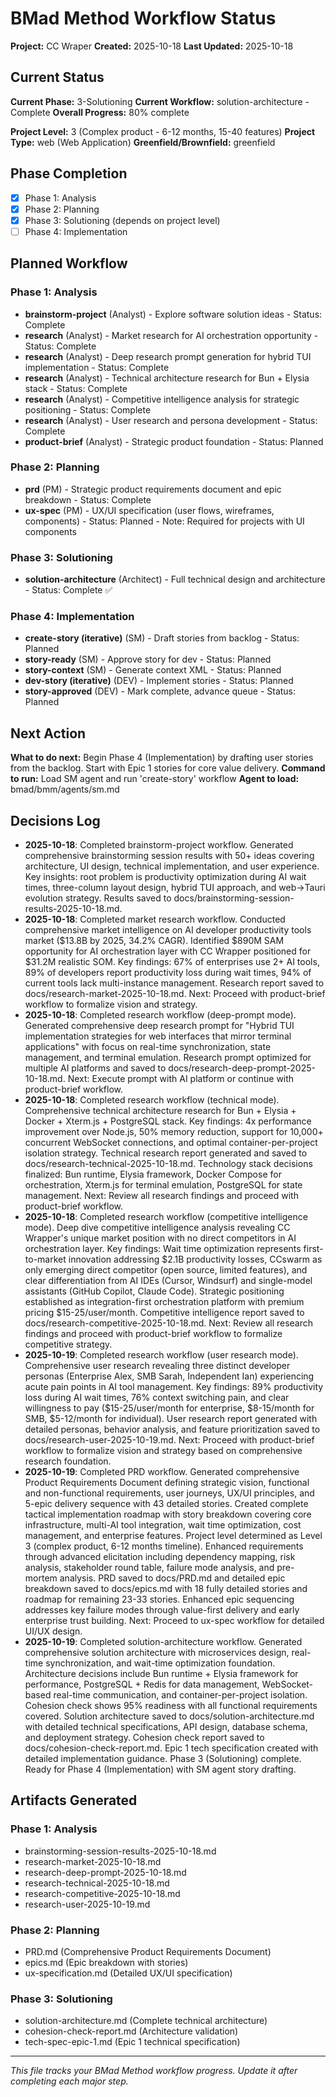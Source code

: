 # BMad Method Workflow Status

**Project:** CC Wraper
**Created:** 2025-10-18
**Last Updated:** 2025-10-18

## Current Status

**Current Phase:** 3-Solutioning
**Current Workflow:** solution-architecture - Complete
**Overall Progress:** 80% complete

**Project Level:** 3 (Complex product - 6-12 months, 15-40 features)
**Project Type:** web (Web Application)
**Greenfield/Brownfield:** greenfield

## Phase Completion

- [x] Phase 1: Analysis
- [x] Phase 2: Planning
- [x] Phase 3: Solutioning (depends on project level)
- [ ] Phase 4: Implementation

## Planned Workflow

### Phase 1: Analysis

- **brainstorm-project** (Analyst) - Explore software solution ideas - Status: Complete
- **research** (Analyst) - Market research for AI orchestration opportunity - Status: Complete
- **research** (Analyst) - Deep research prompt generation for hybrid TUI implementation - Status: Complete
- **research** (Analyst) - Technical architecture research for Bun + Elysia stack - Status: Complete
- **research** (Analyst) - Competitive intelligence analysis for strategic positioning - Status: Complete
- **research** (Analyst) - User research and persona development - Status: Complete
- **product-brief** (Analyst) - Strategic product foundation - Status: Planned

### Phase 2: Planning

- **prd** (PM) - Strategic product requirements document and epic breakdown - Status: Complete
- **ux-spec** (PM) - UX/UI specification (user flows, wireframes, components) - Status: Planned - Note: Required for projects with UI components

### Phase 3: Solutioning

- **solution-architecture** (Architect) - Full technical design and architecture - Status: Complete ✅

### Phase 4: Implementation

- **create-story (iterative)** (SM) - Draft stories from backlog - Status: Planned
- **story-ready** (SM) - Approve story for dev - Status: Planned
- **story-context** (SM) - Generate context XML - Status: Planned
- **dev-story (iterative)** (DEV) - Implement stories - Status: Planned
- **story-approved** (DEV) - Mark complete, advance queue - Status: Planned

## Next Action

**What to do next:** Begin Phase 4 (Implementation) by drafting user stories from the backlog. Start with Epic 1 stories for core value delivery.
**Command to run:** Load SM agent and run 'create-story' workflow
**Agent to load:** bmad/bmm/agents/sm.md

## Decisions Log

- **2025-10-18**: Completed brainstorm-project workflow. Generated comprehensive brainstorming session results with 50+ ideas covering architecture, UI design, technical implementation, and user experience. Key insights: root problem is productivity optimization during AI wait times, three-column layout design, hybrid TUI approach, and web→Tauri evolution strategy. Results saved to docs/brainstorming-session-results-2025-10-18.md.
- **2025-10-18**: Completed market research workflow. Conducted comprehensive market intelligence on AI developer productivity tools market ($13.8B by 2025, 34.2% CAGR). Identified $890M SAM opportunity for AI orchestration layer with CC Wrapper positioned for $31.2M realistic SOM. Key findings: 67% of enterprises use 2+ AI tools, 89% of developers report productivity loss during wait times, 94% of current tools lack multi-instance management. Research report saved to docs/research-market-2025-10-18.md. Next: Proceed with product-brief workflow to formalize vision and strategy.
- **2025-10-18**: Completed research workflow (deep-prompt mode). Generated comprehensive deep research prompt for "Hybrid TUI implementation strategies for web interfaces that mirror terminal applications" with focus on real-time synchronization, state management, and terminal emulation. Research prompt optimized for multiple AI platforms and saved to docs/research-deep-prompt-2025-10-18.md. Next: Execute prompt with AI platform or continue with product-brief workflow.
- **2025-10-18**: Completed research workflow (technical mode). Comprehensive technical architecture research for Bun + Elysia + Docker + Xterm.js + PostgreSQL stack. Key findings: 4x performance improvement over Node.js, 50% memory reduction, support for 10,000+ concurrent WebSocket connections, and optimal container-per-project isolation strategy. Technical research report generated and saved to docs/research-technical-2025-10-18.md. Technology stack decisions finalized: Bun runtime, Elysia framework, Docker Compose for orchestration, Xterm.js for terminal emulation, PostgreSQL for state management. Next: Review all research findings and proceed with product-brief workflow.
- **2025-10-18**: Completed research workflow (competitive intelligence mode). Deep dive competitive intelligence analysis revealing CC Wrapper's unique market position with no direct competitors in AI orchestration layer. Key findings: Wait time optimization represents first-to-market innovation addressing $2.1B productivity losses, CCswarm as only emerging direct competitor (open source, limited features), and clear differentiation from AI IDEs (Cursor, Windsurf) and single-model assistants (GitHub Copilot, Claude Code). Strategic positioning established as integration-first orchestration platform with premium pricing $15-25/user/month. Competitive intelligence report saved to docs/research-competitive-2025-10-18.md. Next: Review all research findings and proceed with product-brief workflow to formalize competitive strategy.
- **2025-10-19**: Completed research workflow (user research mode). Comprehensive user research revealing three distinct developer personas (Enterprise Alex, SMB Sarah, Independent Ian) experiencing acute pain points in AI tool management. Key findings: 89% productivity loss during AI wait times, 76% context switching pain, and clear willingness to pay ($15-25/user/month for enterprise, $8-15/month for SMB, $5-12/month for individual). User research report generated with detailed personas, behavior analysis, and feature prioritization saved to docs/research-user-2025-10-19.md. Next: Proceed with product-brief workflow to formalize vision and strategy based on comprehensive research foundation.
- **2025-10-19**: Completed PRD workflow. Generated comprehensive Product Requirements Document defining strategic vision, functional and non-functional requirements, user journeys, UX/UI principles, and 5-epic delivery sequence with 43 detailed stories. Created complete tactical implementation roadmap with story breakdown covering core infrastructure, multi-AI tool integration, wait time optimization, cost management, and enterprise features. Project level determined as Level 3 (complex product, 6-12 months timeline). Enhanced requirements through advanced elicitation including dependency mapping, risk analysis, stakeholder round table, failure mode analysis, and pre-mortem analysis. PRD saved to docs/PRD.md and detailed epic breakdown saved to docs/epics.md with 18 fully detailed stories and roadmap for remaining 23-33 stories. Enhanced epic sequencing addresses key failure modes through value-first delivery and early enterprise trust building. Next: Proceed to ux-spec workflow for detailed UI/UX design.
- **2025-10-19**: Completed solution-architecture workflow. Generated comprehensive solution architecture with microservices design, real-time synchronization, and wait-time optimization foundation. Architecture decisions include Bun runtime + Elysia framework for performance, PostgreSQL + Redis for data management, WebSocket-based real-time communication, and container-per-project isolation. Cohesion check shows 95% readiness with all functional requirements covered. Solution architecture saved to docs/solution-architecture.md with detailed technical specifications, API design, database schema, and deployment strategy. Cohesion check report saved to docs/cohesion-check-report.md. Epic 1 tech specification created with detailed implementation guidance. Phase 3 (Solutioning) complete. Ready for Phase 4 (Implementation) with SM agent story drafting.

## Artifacts Generated

### Phase 1: Analysis
- brainstorming-session-results-2025-10-18.md
- research-market-2025-10-18.md
- research-deep-prompt-2025-10-18.md
- research-technical-2025-10-18.md
- research-competitive-2025-10-18.md
- research-user-2025-10-19.md

### Phase 2: Planning
- PRD.md (Comprehensive Product Requirements Document)
- epics.md (Epic breakdown with stories)
- ux-specification.md (Detailed UX/UI specification)

### Phase 3: Solutioning
- solution-architecture.md (Complete technical architecture)
- cohesion-check-report.md (Architecture validation)
- tech-spec-epic-1.md (Epic 1 technical specification)

---

*This file tracks your BMad Method workflow progress. Update it after completing each major step.*
